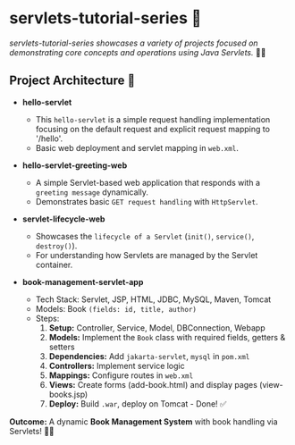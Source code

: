 # servlets-tutorial-series 🚀

*servlets-tutorial-series showcases a variety of projects focused on demonstrating core concepts and operations using Java Servlets.* 📘🚀

## Project Architecture 📂

- **hello-servlet**
  - This `hello-servlet` is a simple request handling implementation focusing on the default request and explicit request mapping to '/hello'.
  - Basic web deployment and servlet mapping in `web.xml`.

- **hello-servlet-greeting-web**
  - A simple Servlet-based web application that responds with a `greeting message` dynamically.
  - Demonstrates basic `GET request handling` with `HttpServlet`.

- **servlet-lifecycle-web**
  - Showcases the `lifecycle of a Servlet` (`init()`, `service()`, `destroy()`).
  - For understanding how Servlets are managed by the Servlet container.

- **book-management-servlet-app**
  - Tech Stack: Servlet, JSP, HTML, JDBC, MySQL, Maven, Tomcat
  - Models: Book `(fields: id, title, author)`
  - Steps:
    1. **Setup:** Controller, Service, Model, DBConnection, Webapp
    2. **Models:** Implement the `Book` class with required fields, getters & setters
    3. **Dependencies:** Add `jakarta-servlet`, `mysql` in `pom.xml`
    4. **Controllers:** Implement service logic
    5. **Mappings:** Configure routes in `web.xml`
    6. **Views:** Create forms (add-book.html) and display pages (view-books.jsp)  
    7. **Deploy:** Build `.war`, deploy on Tomcat - Done! ✅

**Outcome:** A dynamic **Book Management System** with book handling via Servlets! 🎯📖
